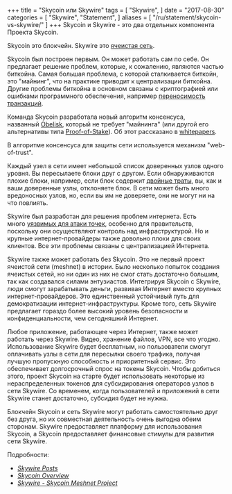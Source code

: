 +++
title = "Skycoin или Skywire"
tags = [
    "Skywire",
]
date = "2017-08-30"
categories = [
    "Skywire",
    "Statement",
]
aliases = [
	"/ru/statement/skycoin-vs-skywire/"
]
+++
Skycoin и Skywire - это два отдельных компонента Проекта Skycoin.

Skycoin это блокчейн. Skywire это [ячеистая сеть](https://en.wikipedia.org/wiki/Mesh_networking).

Skycoin был построен первым. Он может работать сам по себе. Он предлагает решение проблем, которые,
к сожалению, являются частью биткойна. Самая большая проблема, с которой сталкивается биткойн,
это "майнинг", что на практике приводит к централизации биткойна. Другие проблемы биткойна в основном
связаны с криптографией или ошибками программного обеспечения,
например [переносимость транзакций](https://en.bitcoin.it/wiki/Transaction_Malleability).

Команда Skycoin разработала новый алгоритм консенсуса, названный [Obelisk](https://www.skycoin.net/whitepapers),
который не требует "майнинга" (или другой его альтернативы типа [Proof-of-Stake](https://en.wikipedia.org/wiki/Proof-of-stake)).
Об этот рассказано в [whitepapers](https://www.skycoin.net/whitepapers).

В алгоритме консенсуса для защиты сети используется механизм "web-of-trust".

Каждый узел в сети имеет небольшой список доверенных узлов одного уровня.
Вы пересылаете блоки друг с другом. Если обнаруживаются плохие блоки, например,
если блок содержит [двойные траты](https://en.wikipedia.org/wiki/Double-spending), вы, как и ваши доверенные узлы, отклоняете блок.
В сети может быть много вредоносных узлов, но, если вы им не доверяете, они не могут
ни на что повлиять.

Skywire был разработан для решения проблем интернета. Есть много [уязвимых для атаки точек](https://en.wikipedia.org/wiki/BGP_hijacking),
особенно для правительств, поскольку они осуществляют контроль над инфраструктурой. Но и
крупные интернет-провайдеры также довольно плохи для своих клиентов. Все эти проблемы связаны
с централизацией Интернета.

Skywire также может работать без Skycoin. Это не первый проект ячеистой сети (meshnet) в истории.
Было несколько попыток создания ячеистых сетей, но ни один из них не смог стать достаточно большим,
так как создавался силами энтузиастов. Интегрируя Skycoin с Skywire, люди смогут зарабатывать деньги,
развивая Интернет вместо крупных интернет-провайдеров. Это единственный устойчивый путь для
демократизации интернет-инфраструктуры. Кроме того, сеть Skywire предлагает гораздо более высокий
уровень безопасности и конфиденциальности, чем сегодняшний Интернет.

Любое приложение, работающее через Интернет, также может работать через Skywire. Видео, хранение файлов,
VPN, все что угодно. Использование Skywire будет бесплатным, но пользователи смогут оплачивать узлы
в сети для пересылки своего трафика, получая лучшую пропускную способность и приоритетный сервис.
Это обеспечивает долгосрочный спрос на токены Skycoin. Чтобы добиться этого, проект Skycoin на старте будет
использовать некоторые из нераспределенных токенов для субсидирования операторов узлов в сети Skywire.
Со временем, когда пользователей и приложений в сети Skywire станет достаточно, субсидия будет не нужна.

Блокчейн Skycoin и сеть Skywire могут работать самостоятельно друг без друга, но их совместная
деятельность очень выгодна обеим сторонам. Skywire предоставляет платформу для использования Skycoin,
а Skycoin предоставляет финансовые стимулы для развития сети Skywire.

Подробности:

* *[Skywire Posts](/categories/skywire/)*
* *[Skycoin Overview](/overview/skycoin-overview/)*
* *[Skywire - Skycoin Meshnet Project](/overview/skywire---skycoin-meshnet-project/)*
